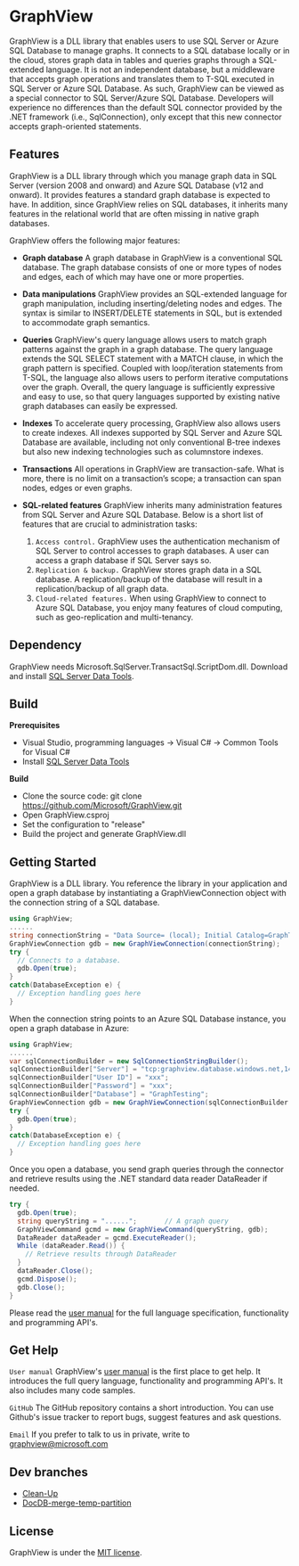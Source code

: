 GraphView
=========
GraphView is a DLL library that enables users to use SQL Server or Azure SQL Database to manage graphs. It connects to a SQL database locally or in the cloud, stores graph data in tables and queries graphs through a SQL-extended language. It is not an independent database, but a middleware that accepts graph operations and translates them to T-SQL executed in SQL Server or Azure SQL Database. As such, GraphView can be viewed as a special connector to SQL Server/Azure SQL Database. Developers will experience no differences than the default SQL connector provided by the .NET framework (i.e., SqlConnection), only except that this new connector accepts graph-oriented statements.

Features
---------

GraphView is a DLL library through which you manage graph data in SQL Server (version 2008 and onward) and Azure SQL Database (v12 and onward). It provides features a standard graph database is expected to have. In addition, since GraphView relies on SQL databases, it inherits many features in the relational world that are often missing in native graph databases.

GraphView offers the following major features:

- **Graph database** A graph database in GraphView is a conventional SQL database. The graph database consists of one or more types of nodes and edges, each of which may have one or more properties.

- **Data manipulations** GraphView provides an SQL-extended language for graph manipulation, including inserting/deleting nodes and edges. The syntax is similar to INSERT/DELETE statements in SQL, but is extended to accommodate graph semantics.

- **Queries**  GraphView's query language allows users to match graph patterns against the graph in a graph database. The query language extends the SQL SELECT statement with a MATCH clause, in which the graph pattern is specified. Coupled with loop/iteration statements from T-SQL, the language also allows users to perform iterative computations over the graph. Overall, the query language is sufficiently expressive and easy to use, so that query languages supported by existing native graph databases can easily be expressed. 
- **Indexes** To accelerate query processing, GraphView also allows users to create indexes. All indexes supported by SQL Server and Azure SQL Database are available, including not only conventional B-tree indexes but also new indexing technologies such as columnstore indexes.

- **Transactions** All operations in GraphView are transaction-safe. What is more, there is no limit on a transaction’s scope; a transaction can span nodes, edges or even graphs.

- **SQL-related features** GraphView inherits many administration features from SQL Server and Azure SQL Database. Below is a short list of features that are crucial to administration tasks:
  1.  `Access control.` GraphView uses the authentication mechanism of SQL Server to control accesses to graph databases. A user can access a graph database if SQL Server says so.
  2.  `Replication & backup.` GraphView stores graph data in a SQL database. A replication/backup of the database will result in a replication/backup of all graph data.
  3.  `Cloud-related features.` When using GraphView to connect to Azure SQL Database, you enjoy many features of cloud computing, such as geo-replication and multi-tenancy. 

Dependency
-----------
GraphView needs Microsoft.SqlServer.TransactSql.ScriptDom.dll. Download and install [SQL Server Data Tools][datatools].

Build
-----------
**Prerequisites** 
 - Visual Studio, programming languages -> Visual C# -> Common Tools for Visual C#
 - Install [SQL Server Data Tools][datatools]

**Build**
 - Clone the source code: git clone https://github.com/Microsoft/GraphView.git
 - Open GraphView.csproj 
 - Set the configuration to "release"
 - Build the project and generate GraphView.dll

Getting Started
----------------
GraphView is a DLL library. You reference the library in your application and open a graph database by instantiating a GraphViewConnection object with the connection string of a SQL database.
```C#
using GraphView;
......
string connectionString = "Data Source= (local); Initial Catalog=GraphTesting; Integrated Security=true;";
GraphViewConnection gdb = new GraphViewConnection(connectionString);
try {
  // Connects to a database. 
  gdb.Open(true);
}
catch(DatabaseException e) {
  // Exception handling goes here
}
```
When the connection string points to an Azure SQL Database instance, you open a graph database in Azure:
```C#
using GraphView;
......
var sqlConnectionBuilder = new SqlConnectionStringBuilder();
sqlConnectionBuilder["Server"] = "tcp:graphview.database.windows.net,1433";
sqlConnectionBuilder["User ID"] = "xxx";
sqlConnectionBuilder["Password"] = "xxx";
sqlConnectionBuilder["Database"] = "GraphTesting";
GraphViewConnection gdb = new GraphViewConnection(sqlConnectionBuilder.ToString());
try {
  gdb.Open(true);
}
catch(DatabaseException e) {
  // Exception handling goes here
}
```
Once you open a database, you send graph queries through the connector and retrieve results using the .NET standard data reader DataReader if needed.
```C#
try {
  gdb.Open(true);
  string queryString = "......";       // A graph query
  GraphViewCommand gcmd = new GraphViewCommand(queryString, gdb);
  DataReader dataReader = gcmd.ExecuteReader();
  While (dataReader.Read()) {
    // Retrieve results through DataReader
  }
  dataReader.Close();
  gcmd.Dispose();
  gdb.Close();
}
```
Please read the [user manual][manual] for the full language specification, functionality and programming API's. 

Get Help
-----------
`User manual` GraphView's [user manual][manual] is the first place to get help. It introduces the full query language, functionality and programming API's. It also includes many code samples. 

`GitHub`  The GitHub repository contains a short introduction. You can use Github's issue tracker to report bugs, suggest features and ask questions.

`Email` If you prefer to talk to us in private, write to graphview@microsoft.com

Dev branches
------------------------
* [Clean-Up][clean-up]
* [DocDB-merge-temp-partition][DocDB-merge-temp-partition]

License
--------------
GraphView is under the [MIT license][MIT].

[manual]:http://research.microsoft.com/pubs/259290/GraphView%20User%20Manual.pdf
[Email]:mailto:graphview@microsoft.com
[MIT]:LICENSE
[datatools]:https://msdn.microsoft.com/en-us/library/mt204009.aspx
[clean-up]:https://github.com/Microsoft/GraphView/tree/clean-up
[DocDB-merge-temp-partition]:https://github.com/Microsoft/GraphView/tree/DocDB-merge-temp-partition

